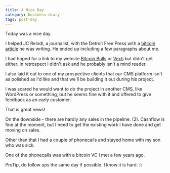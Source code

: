 ```yaml
---
title: A Nice Day
category: business-diary
tags: post-day
---
```


Today was a nice day.

I helped JC Reindl, a journalist, with the Detroit Free Press with a [bitcoin article](http://www.freep.com/story/money/business/2015/11/08/bitcoin-back-detroit-after-price-pop-and-drop/75224930/) he was writing. He ended up including a few paragraphs about me.

I had hoped for a link to my website [Bitcoin Bulls](http://www.bitcoinbulls.net) or [Vexti](http://www.vexti.co) but didn't get either. In retrospect I didn't ask and he probably isn't a mind reader.

I also laid it out to one of my prospective clients that our CMS platform isn't as polished as I'd like and that we'll be building it out during his project.

I was scared he would want to do the project in another CMS, like WordPress or something, but he seems fine with it and offered to give feedback as an early customer.

That is great news!

On the downside - there are hardly any sales in the pipeline. (2). Cashflow is fine at the moment, but I need to get the existing work I have done and get moving on sales.

Other than that I had a couple of phonecalls and stayed home with my son who was sick. 

One of the phonecalls was with a bitcoin VC I met a few years ago. 

ProTip, do follow ups the same day if possible. I know it is hard. :)



